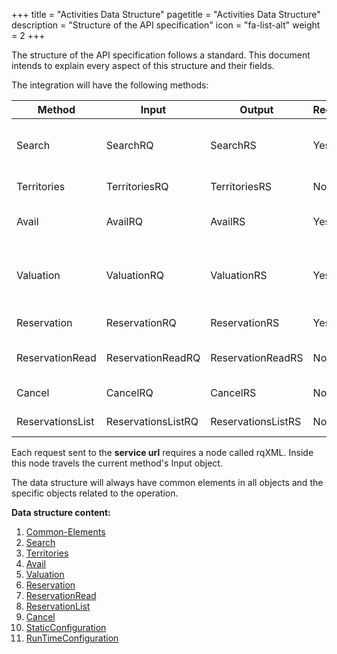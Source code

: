 +++
title = "Activities Data Structure"
pagetitle = "Activities Data Structure"
description = "Structure of the API specification"
icon = "fa-list-alt"
weight = 2
+++

The structure of the API specification follows a standard. This document intends to explain every aspect of this structure and their fields.

The integration will have the following methods:

| **Method**		| **Input**		| **Output**		| **Required**	| **Description**		|
| --------------------- | --------------------- | --------------------- | ------------- | ----------------------------- |
| Search    		| SearchRQ   		| SearchRS   		| Yes  		| Gets destinations and events available |
| Territories		| TerritoriesRQ		| TerritoriesRS		| No   		| List of Destinations		|
| Avail     		| AvailRQ    		| AvailRS    		| Yes  		| Makes an availability call	|
| Valuation 		| ValuationRQ		| ValuationRS		| Yes  		| Makes a valuation for refresh ticket price (pre-book) |
| Reservation		| ReservationRQ		| ReservationRS		| Yes  		| Makes a booking		|
| ReservationRead	| ReservationReadRQ	| ReservationReadRS	| No    	| Information about one reservation |
| Cancel    		| CancelRQ   		| CancelRS   		| No   		| Cancel a reservation		|
| ReservationsList	| ReservationsListRQ	| ReservationsListRS	| No   		| List of Reservations		|

Each request sent to the **service url** requires a node called rqXML. Inside this node travels the current method's Input object.

The data structure will always have common elements in all objects and the specific objects related to the operation.

**Data structure content:**

1. [Common-Elements](/docs/activities/DSF/common-elements)
2. [Search](/docs/activities/DSF/search)
3. [Territories](/docs/activities/DSF/territories)
4. [Avail](/docs/activities/DSF/avail)
5. [Valuation](/docs/activities/DSF/valuation)
6. [Reservation](/docs/activities/DSF/reservation)
7. [ReservationRead](/docs/activities/DSF/reservation-read)
8. [ReservationList](/docs/activities/DSF/reservation-list)
9. [Cancel](/docs/activities/DSF/cancel)
10. [StaticConfiguration](/docs/activities/DSF/static-configuration)
11. [RunTimeConfiguration](/docs/activities/DSF/runtimeconfiguration)
